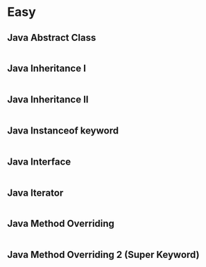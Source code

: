 # Easy

## Java Abstract Class

```java

```

## Java Inheritance I

```java

```

## Java Inheritance II

```java

```

## Java Instanceof keyword

```java

```

## Java Interface

```java

```

## Java Iterator

```java

```

## Java Method Overriding

```java

```

## Java Method Overriding 2 (Super Keyword)

```java

```